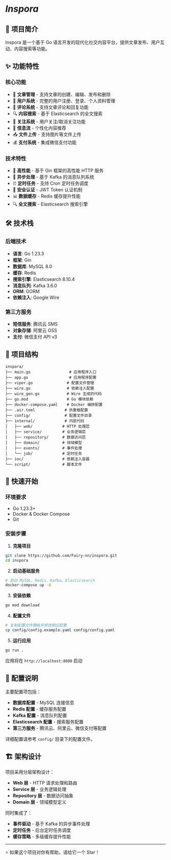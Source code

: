# *Inspora*

## 📖 项目简介

Inspora 是一个基于 Go 语言开发的现代化社交内容平台，提供文章发布、用户互动、内容搜索等功能。

## ✨ 功能特性

### 核心功能
- 📝 **文章管理** - 支持文章的创建、编辑、发布和删除
- 👥 **用户系统** - 完整的用户注册、登录、个人资料管理
- 💬 **评论系统** - 支持文章评论和回复功能
- 🔍 **内容搜索** - 基于 Elasticsearch 的全文搜索
- 📱 **关注系统** - 用户关注/取消关注功能
- 📰 **信息流** - 个性化内容推荐
- 📤 **文件上传** - 支持图片等文件上传
- 💰 **支付系统** - 集成微信支付功能

### 技术特性
- 🚀 **高性能** - 基于 Gin 框架的高性能 HTTP 服务
- 🔄 **异步处理** - 基于 Kafka 的消息队列系统
- ⏰ **定时任务** - 支持 Cron 定时任务调度
- 🔐 **安全认证** - JWT Token 认证机制
- 📊 **数据缓存** - Redis 缓存提升性能
- 🔍 **全文搜索** - Elasticsearch 搜索引擎

## 🛠 技术栈

### 后端技术
- **语言**: Go 1.23.3
- **框架**: Gin
- **数据库**: MySQL 8.0
- **缓存**: Redis
- **搜索引擎**: Elasticsearch 8.10.4
- **消息队列**: Kafka 3.6.0
- **ORM**: GORM
- **依赖注入**: Google Wire

### 第三方服务
- **短信服务**: 腾讯云 SMS
- **对象存储**: 阿里云 OSS
- **支付**: 微信支付 API v3

## 📁 项目结构

```
inspora/
├── main.go                 # 应用程序入口
├── app.go                  # 应用程序配置
├── viper.go               # 配置文件管理
├── wire.go                # 依赖注入配置
├── wire_gen.go            # Wire 生成的代码
├── go.mod                 # Go 模块依赖
├── docker-compose.yaml    # Docker 编排配置
├── .air.toml             # 热重载配置
├── config/               # 配置文件目录
├── internal/             # 内部代码
│   ├── web/             # HTTP 处理层
│   ├── service/         # 业务逻辑层
│   ├── repository/      # 数据访问层
│   ├── domain/          # 领域模型
│   ├── events/          # 事件处理
│   └── job/             # 定时任务
├── ioc/                 # 依赖注入容器
└── script/              # 脚本文件
```

## 🚀 快速开始

### 环境要求
- Go 1.23.3+
- Docker & Docker Compose
- Git

### 安装步骤

1. **克隆项目**
```bash
git clone https://github.com/Fairy-nn/inspora.git
cd inspora
```

2. **启动基础服务**
```bash
# 启动 MySQL、Redis、Kafka、Elasticsearch
docker-compose up -d
```

3. **安装依赖**
```bash
go mod download
```

4. **配置文件**
```bash
# 复制配置文件模板并修改相应配置
cp config/config.example.yaml config/config.yaml
```

5. **运行应用**
```bash
go run .
```

应用将在 `http://localhost:8080` 启动

## 🔧 配置说明

主要配置项包括：

- **数据库配置** - MySQL 连接信息
- **Redis 配置** - 缓存服务配置
- **Kafka 配置** - 消息队列配置
- **Elasticsearch 配置** - 搜索服务配置
- **第三方服务** - 腾讯云、阿里云、微信支付等配置

详细配置请参考 `config/` 目录下的配置文件。

## 🏗 架构设计

项目采用分层架构设计：

- **Web 层** - HTTP 请求处理和路由
- **Service 层** - 业务逻辑处理
- **Repository 层** - 数据访问抽象
- **Domain 层** - 领域模型定义

同时集成了：
- **事件驱动** - 基于 Kafka 的异步事件处理
- **定时任务** - 后台定时任务调度
- **缓存策略** - 多级缓存提升性能

---

⭐ 如果这个项目对你有帮助，请给它一个 Star！
